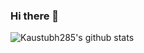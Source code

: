 ### Hi there 👋

![Kaustubh285's github stats](https://github-readme-stats.vercel.app/api?username=kaustubh285&show_icons=true&theme=solarized-dark&include_all_commits=true&count_private=true&show_owner=true)

<!--
**kaustubh285/kaustubh285** is a ✨ _special_ ✨ repository because its `README.md` (this file) appears on your GitHub profile.

Here are some ideas to get you started:

- 🔭 I’m currently working on ...
- 🌱 I’m currently learning ...
- 👯 I’m looking to collaborate on ...
- 🤔 I’m looking for help with ...
- 💬 Ask me about ...
- 📫 How to reach me: ...
- 😄 Pronouns: ...
- ⚡ Fun fact: ...
-->
